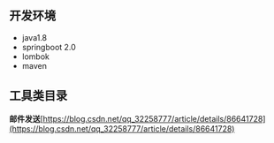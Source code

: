 ## 开发环境
- java1.8
- springboot 2.0
- lombok
- maven

## 工具类目录
**邮件发送**[https://blog.csdn.net/qq_32258777/article/details/86641728](https://blog.csdn.net/qq_32258777/article/details/86641728)
